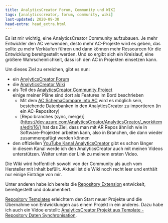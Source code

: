 ```yaml
---
title: AnalyticsCreator Forum, Community und WIKI
tags: [analyticscreator, forum, community, wiki]
last-updated: 2020-09-30
head-extra: head_extra.html
---
```


Es ist mir wichtig, eine AnalyticsCreator Community aufzubauen. Je mehr Entwickler den AC verwenden, desto mehr AC-Projekte wird es geben, das sollte zu mehr Verkäufen führen und dann können mehr Ressourcen für die Entwicklung bereitgestellt werden. Und so ergibt sich ein Kreislauf, eine größere Wahrscheinlichkeit, dass ich den AC in Projekten einsetzen kann.

Um dieses Ziel zu erreichen, gibt es nun:

- ein [AnylyticsCreator Forum](https://forum.analyticscreator.com/)
- die [AnalyticsCreator Wiki](https://dev.azure.com/AnalyticsCreator/AnalyticsCreator/_wiki/wikis/AnalyticsCreator.wiki)
- als Teil des [AnalyticsCreator Community Project](https://dev.azure.com/AnalyticsCreator/AnalyticsCreator)  
  einige meiner Pläne sind dort als Features im Bord beschrieben
  - Mit dem [AC SchemaCompare into AC](https://dev.azure.com/AnalyticsCreator/AnalyticsCreator/_workitems/edit/5/) wird es möglich sein, bestehende Datenbanken in den AnalyticsCreator zu importieren (in ein AC-Repository)
  - [Repo branches (sync, merge)]{https://dev.azure.com/AnalyticsCreator/AnalyticsCreator/_workitems/edit/16/} hat das Ziel, dass man mit AR Repos ähnlixh wie in Software-Projekten arbeiten kann, also in Branchen, die dann wieder zusammengafügt werden können
- den offiziellen [YouTube Kanal AnalyticsCreator](https://www.youtube.com/channel/UC95xNZUE2e7Wr8n3IluXgrQ) gibt es schon länger  
  in diesem  Kanal werde ich den AnalyticsCreator auch mit meinen Videos unterstützen. Weiter unten der Link zu meinem ersten Video.

Die Wiki wird hoffentlich sowohl von der Community als auch vom Hersteller mit Inhalt befüllt. Aktuell ist die Wiki noch recht leer und enthält nur einige Einträge von mir.

Unter anderen habe ich bereits die [Repository Extension](https://dev.azure.com/AnalyticsCreator/AnalyticsCreator/_wiki/wikis/AnalyticsCreator.wiki/73/repository-extension) entwickelt, bereitgestellt und dokumentiert.

[Repository Templates](https://dev.azure.com/AnalyticsCreator/AnalyticsCreator/_wiki/wikis/AnalyticsCreator.wiki/75/repository-templates) erleichtern den Start neuer Projekte und die Übernahme von Entwicklungen aus einem Projekt in ein anderes. Dazu habe ich auch ein Vidoe erstellt: [AnalyticsCreator Projekt aus Template - Repository Daten Synchronisation](https://youtu.be/-cwCsKq-488).

